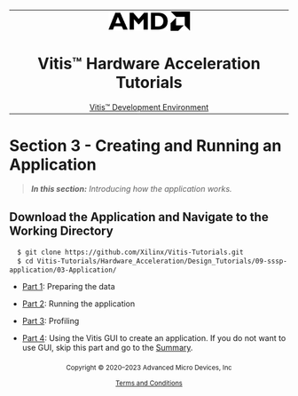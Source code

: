 <table width="100%">
 <tr width="100%">
    <td align="center"><img src="https://raw.githubusercontent.com/Xilinx/Image-Collateral/main/xilinx-logo.png" width="30%"/><h1>Vitis™ Hardware Acceleration Tutorials</h1>
    <a href="https://www.xilinx.com/products/design-tools/vitis.html"> Vitis™ Development Environment</a>
    </td>
 </tr>
</table>

# Section 3 - Creating and Running an Application

> **_In this section:_**  _Introducing how the application works._

## Download the Application and Navigate to the Working Directory

```
  $ git clone https://github.com/Xilinx/Vitis-Tutorials.git
  $ cd Vitis-Tutorials/Hardware_Acceleration/Design_Tutorials/09-sssp-application/03-Application/ 
```

* [Part 1](./docs/data_processing.md): Preparing the data


* [Part 2](./docs/run_the_application.md): Running the application


* [Part 3](./docs/profiling.md): Profiling


* [Part 4](./docs/gui.md): Using the Vitis GUI to create an application. If you do not want to use GUI, skip this part and go to the [Summary](../README.md#Summary).



<p class="sphinxhide" align="center"><sub>Copyright © 2020–2023 Advanced Micro Devices, Inc</sub></p>

<p class="sphinxhide" align="center"><sup><a href="https://www.amd.com/en/corporate/copyright">Terms and Conditions</a></sup></p>
